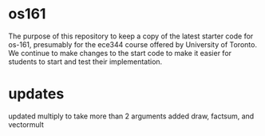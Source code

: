 os161
=====

The purpose of this repository to keep a copy of the latest starter code for 
os-161, presumably for the ece344 course offered by University of Toronto. We 
continue to make changes to the start code to make it easier for students to
start and test their implementation.

updates
=======

updated multiply to take more than 2 arguments
added draw, factsum, and vectormult

